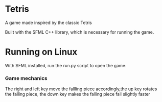 # Tetris
A game made inspired by the classic Tetris

Built with the SFML C++ library, which is necessary for running the game.

# Running on Linux
With SFML installed, run the run.py script to open the game.

### Game mechanics
The right and left key move the fallling piece accordingly,the up key rotates the falling piece, the down key makes the falling piece fall slightly faster


